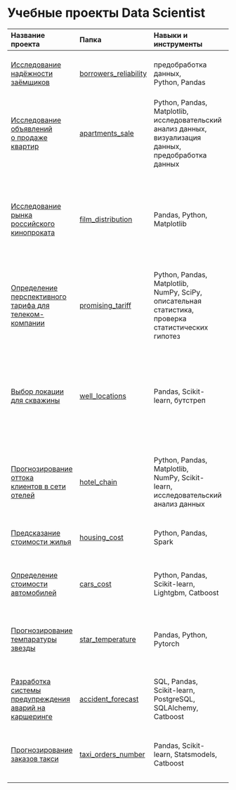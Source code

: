 # Учебные проекты Data Scientist 

| Название проекта| Папка|Навыки и инструменты| Задача проекта|
| :---------------|:-----|:-------------------|:----------------|
|[Исследование надёжности <br> заёмщиков](https://github.com/evgenijzozulya/my_project_yp/tree/main/borrowers_reliability)|[borrowers_reliability](https://github.com/evgenijzozulya/my_project_yp/tree/main/borrowers_reliability)|предобработка данных, <br> Python, Pandas|Изучить влияние различных факторов на возврат кредита в срок|                                                               
|[Исследование объявлений <br> о продаже квартир](https://github.com/evgenijzozulya/my_project_yp/tree/main/apartments_sale)|[apartments_sale](https://github.com/evgenijzozulya/my_project_yp/tree/main/apartments_sale)|Python, Pandas, Matplotlib, <br> исследовательский анализ данных, <br> визуализация данных, предобработка данных|Выявить ключевые параметры влияющие на стоимость квартиры|
|[Исследование рынка <br> российского кинопроката](https://github.com/evgenijzozulya/my_project_yp/tree/main/film_distribution)|[film_distribution](https://github.com/evgenijzozulya/my_project_yp/tree/main/film_distribution)|Pandas, Python, Matplotlib| Изучить рынок российского кинопроката и выявить текущие тренды. Основной вопрос, насколько фильмы  <br> c государственной поддержкой интересны зрителю|
|[Определение перспективного <br> тарифа для телеком-компании](https://github.com/evgenijzozulya/my_project_yp/tree/main/promising_tariff)|[promising_tariff](https://github.com/evgenijzozulya/my_project_yp/tree/main/promising_tariff)|Python, Pandas, Matplotlib, <br> NumPy, SciPy, описательная статистика, <br> проверка статистических гипотез|Определить тариф приносящий больше всего денег|
|[Выбор локации для скважины](https://github.com/evgenijzozulya/my_project_yp/tree/main/well_locations)|[well_locations](https://github.com/evgenijzozulya/my_project_yp/tree/main/well_locations)|Pandas, Scikit-learn, бутстреп|Построить модель машинного обучения, которая поможет определить регион, где добыча принесёт наибольшую прибыль. Проанализировать возможную прибыль и риски|
|[Прогнозирование оттока <br> клиентов в сети отелей](https://github.com/evgenijzozulya/my_project_yp/tree/main/hotel_chain)|[hotel_chain](https://github.com/evgenijzozulya/my_project_yp/tree/main/hotel_chain)|Python, Pandas, Matplotlib, <br> NumPy, Scikit-learn, <br> исследовательский анализ данных| Разработать модель машинного обучения, которая предсказывает отказ от брони номера в отеле|
|[Предсказание стоимости жилья](https://github.com/evgenijzozulya/my_project_yp/tree/main/housing_cost)|[housing_cost](https://github.com/evgenijzozulya/my_project_yp/tree/main/housing_cost)|Python, Pandas, Spark|Модель предсказания медианной стоимости квартиры|
|[Определение стоимости автомобилей](https://github.com/evgenijzozulya/my_project_yp/tree/main/cars_cost)|[cars_cost](https://github.com/evgenijzozulya/my_project_yp/tree/main/cars_cost)|Python, Pandas, Scikit-learn, <br> Lightgbm, Catboost|Построить модель для определения рыночной стоимости своего автомобиля|
|[Прогнозирование темпаратуры звезды](https://github.com/evgenijzozulya/my_project_yp/tree/main/star_temperature)|[star_temperature](https://github.com/evgenijzozulya/my_project_yp/tree/main/star_temperature)|Pandas, Python, Pytorch|C помощью нейросети определять температуру на поверхности обнаруженных звёзд|
|[Разработка системы предупреждения <br> аварий на каршеринге](https://github.com/evgenijzozulya/my_project_yp/tree/main/accident_forecast)|[accident_forecast](https://github.com/evgenijzozulya/my_project_yp/tree/main/accident_forecast)|SQL, Pandas, Scikit-learn, PostgreSQL, SQLAlchemy, Catboost|Cоздать систему, которая могла бы оценить риск ДТП по выбранному маршруту движения|
|[Прогнозирование заказов такси](https://github.com/evgenijzozulya/my_project_yp/tree/main/taxi_orders_number)|[taxi_orders_number](https://github.com/evgenijzozulya/my_project_yp/tree/main/taxi_orders_number)|Pandas, Scikit-learn, Statsmodels, Catboost|Построить модель, которая спрогнозирует количество заказов такси на следующий час|
